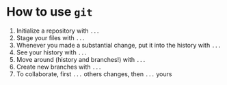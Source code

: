 # How to use `git`
1. Initialize a repository with `...`
2. Stage your files with `...`
3. Whenever you made a substantial change, put it into the history with `...`
4. See your history with `...`
5. Move around (history and branches!) with `...`
6. Create new branches with `...`
7. To collaborate, first `...` others changes, then `...` yours